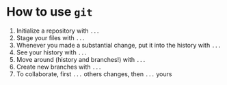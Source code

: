 # How to use `git`
1. Initialize a repository with `...`
2. Stage your files with `...`
3. Whenever you made a substantial change, put it into the history with `...`
4. See your history with `...`
5. Move around (history and branches!) with `...`
6. Create new branches with `...`
7. To collaborate, first `...` others changes, then `...` yours